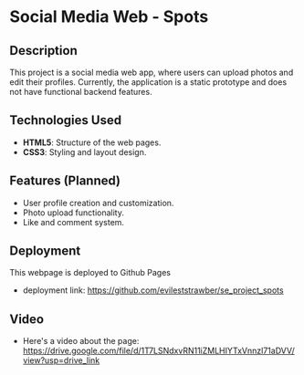 # Social Media Web - Spots

## Description

This project is a social media web app, where users can upload photos and edit their profiles. Currently, the application is a static prototype and does not have functional backend features.

## Technologies Used

- **HTML5**: Structure of the web pages.
- **CSS3**: Styling and layout design.

## Features (Planned)

- User profile creation and customization.
- Photo upload functionality.
- Like and comment system.

## Deployment

This webpage is deployed to Github Pages

- deployment link: https://github.com/evileststrawber/se_project_spots

## Video

- Here's a video about the page: https://drive.google.com/file/d/1T7LSNdxvRN11iZMLHIYTxVnnzl71aDVV/view?usp=drive_link
